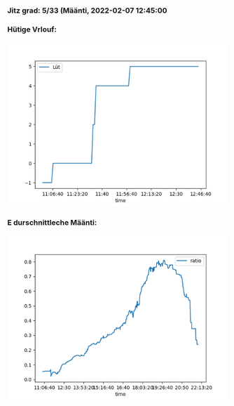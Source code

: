 ### Jitz grad: 5/33 (Määnti, 2022-02-07 12:45:00

### Hütige Vrlouf:
![Graph](Today.png)

### E durschnittleche Määnti:
![Graph](Määnti.png)